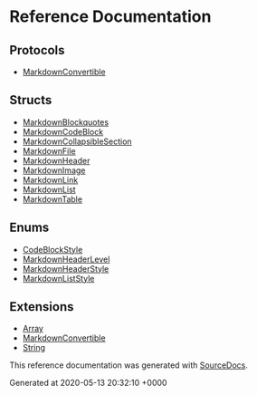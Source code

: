 # Reference Documentation

## Protocols

-   [MarkdownConvertible](protocols/MarkdownConvertible.md)

## Structs

-   [MarkdownBlockquotes](structs/MarkdownBlockquotes.md)
-   [MarkdownCodeBlock](structs/MarkdownCodeBlock.md)
-   [MarkdownCollapsibleSection](structs/MarkdownCollapsibleSection.md)
-   [MarkdownFile](structs/MarkdownFile.md)
-   [MarkdownHeader](structs/MarkdownHeader.md)
-   [MarkdownImage](structs/MarkdownImage.md)
-   [MarkdownLink](structs/MarkdownLink.md)
-   [MarkdownList](structs/MarkdownList.md)
-   [MarkdownTable](structs/MarkdownTable.md)

## Enums

-   [CodeBlockStyle](enums/CodeBlockStyle.md)
-   [MarkdownHeaderLevel](enums/MarkdownHeaderLevel.md)
-   [MarkdownHeaderStyle](enums/MarkdownHeaderStyle.md)
-   [MarkdownListStyle](enums/MarkdownListStyle.md)

## Extensions

-   [Array](extensions/Array.md)
-   [MarkdownConvertible](extensions/MarkdownConvertible.md)
-   [String](extensions/String.md)

This reference documentation was generated with
[SourceDocs](https://github.com/eneko/SourceDocs).

Generated at 2020-05-13 20:32:10 +0000